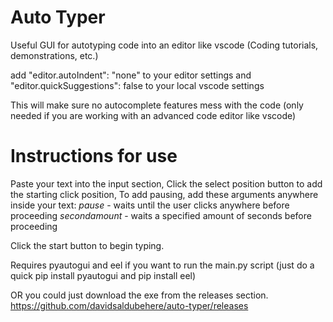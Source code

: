 # Auto Typer
Useful GUI for autotyping code into an editor like vscode (Coding tutorials, demonstrations, etc.)


add "editor.autoIndent": "none" to  your editor settings and
"editor.quickSuggestions": false to your local vscode settings

This will make sure no autocomplete features mess with the code (only needed if you are working with an advanced code editor like vscode)

# Instructions for use

Paste your text into the input section,
Click the select position button to add the starting click position,
To add pausing, add these arguments anywhere inside your text:
$pause$ - waits until the user clicks anywhere before proceeding
$secondamount$ - waits a specified amount of seconds before proceeding

Click the start button to begin typing.

Requires pyautogui and eel if you want to run the main.py script
(just do a quick pip install pyautogui and pip install eel)

OR you could just download the exe from the releases section.
https://github.com/davidsaldubehere/auto-typer/releases

